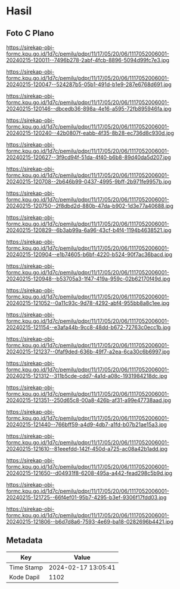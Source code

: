 # Hasil

## Foto C Plano

https://sirekap-obj-formc.kpu.go.id/1d7c/pemilu/pdpr/11/17/05/20/06/1117052006001-20240215-120011--7496b278-2abf-4fcb-8896-5094d99fc7e3.jpg

https://sirekap-obj-formc.kpu.go.id/1d7c/pemilu/pdpr/11/17/05/20/06/1117052006001-20240215-120047--524287b5-05b1-491d-b1e9-287e6768d691.jpg

https://sirekap-obj-formc.kpu.go.id/1d7c/pemilu/pdpr/11/17/05/20/06/1117052006001-20240215-120146--dbcedb36-898a-4e16-a595-72fb895946fa.jpg

https://sirekap-obj-formc.kpu.go.id/1d7c/pemilu/pdpr/11/17/05/20/06/1117052006001-20240215-120240--42b0807f-eabb-4f35-8b28-ec736d8c930d.jpg

https://sirekap-obj-formc.kpu.go.id/1d7c/pemilu/pdpr/11/17/05/20/06/1117052006001-20240215-120627--3f9cd94f-51da-4f40-b6b8-89d40da5d207.jpg

https://sirekap-obj-formc.kpu.go.id/1d7c/pemilu/pdpr/11/17/05/20/06/1117052006001-20240215-120708--2b646b99-0437-4995-9bff-2b971fe9957b.jpg

https://sirekap-obj-formc.kpu.go.id/1d7c/pemilu/pdpr/11/17/05/20/06/1117052006001-20240215-120750--2f8dbd2d-880b-47da-b902-1d3e77a40688.jpg

https://sirekap-obj-formc.kpu.go.id/1d7c/pemilu/pdpr/11/17/05/20/06/1117052006001-20240215-120829--6b3ab99a-6a96-43cf-b4f4-1194b4638521.jpg

https://sirekap-obj-formc.kpu.go.id/1d7c/pemilu/pdpr/11/17/05/20/06/1117052006001-20240215-120904--e1b74605-b6bf-4220-b524-90f7ac36bacd.jpg

https://sirekap-obj-formc.kpu.go.id/1d7c/pemilu/pdpr/11/17/05/20/06/1117052006001-20240215-120948--b53705a3-1f47-419a-959c-02b62170f49d.jpg

https://sirekap-obj-formc.kpu.go.id/1d7c/pemilu/pdpr/11/17/05/20/06/1117052006001-20240215-121052--0a11c93c-9d78-4292-abf4-955bb8a8c1ee.jpg

https://sirekap-obj-formc.kpu.go.id/1d7c/pemilu/pdpr/11/17/05/20/06/1117052006001-20240215-121154--e3afa44b-9cc8-48dd-b672-72763c0ecc1b.jpg

https://sirekap-obj-formc.kpu.go.id/1d7c/pemilu/pdpr/11/17/05/20/06/1117052006001-20240215-121237--0faf9ded-636b-49f7-a2ea-6ca30c6b6997.jpg

https://sirekap-obj-formc.kpu.go.id/1d7c/pemilu/pdpr/11/17/05/20/06/1117052006001-20240215-121312--311b5cde-cdd7-4a1d-a08c-1931984218dc.jpg

https://sirekap-obj-formc.kpu.go.id/1d7c/pemilu/pdpr/11/17/05/20/06/1117052006001-20240215-121351--250d65c8-00a8-426b-af31-a99e47738aad.jpg

https://sirekap-obj-formc.kpu.go.id/1d7c/pemilu/pdpr/11/17/05/20/06/1117052006001-20240215-121440--766bff59-a4d9-4db7-a1fd-b07b21ae15a3.jpg

https://sirekap-obj-formc.kpu.go.id/1d7c/pemilu/pdpr/11/17/05/20/06/1117052006001-20240215-121610--81eeefdd-142f-450d-a725-ac08a42b1add.jpg

https://sirekap-obj-formc.kpu.go.id/1d7c/pemilu/pdpr/11/17/05/20/06/1117052006001-20240215-121650--d04931f8-6208-495a-a442-fead298c5b9d.jpg

https://sirekap-obj-formc.kpu.go.id/1d7c/pemilu/pdpr/11/17/05/20/06/1117052006001-20240215-121725--66f4ef01-95b7-4295-b3ef-9306f17fdd03.jpg

https://sirekap-obj-formc.kpu.go.id/1d7c/pemilu/pdpr/11/17/05/20/06/1117052006001-20240215-121806--b6d7d8a6-7593-4e69-ba18-0282696b4421.jpg


## Metadata

| Key        | Value               |
| ---------- | ------------------- |
| Time Stamp | 2024-02-17 13:05:41 |
| Kode Dapil | 1102                |



